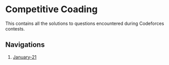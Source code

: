 # Competitive Coading
This contains all the solutions to questions encountered during Codeforces contests.

## Navigations
1. [January-21](./21-1-jan)